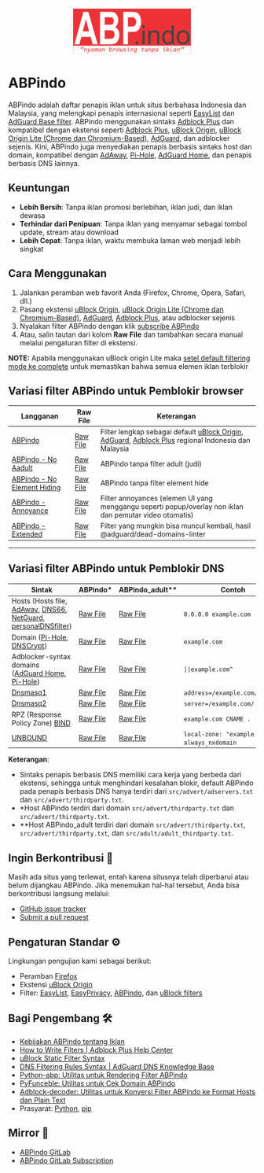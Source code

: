 <p align="center"><img src="https://github.com/ABPindo/indonesianadblockrules/raw/master/src/ABPindo%202.png" width="240"></p>

# ABPindo

ABPindo adalah daftar penapis iklan untuk situs berbahasa Indonesia dan Malaysia, yang melengkapi penapis internasional seperti [EasyList](https://subscribe.adblockplus.org/?location=https://easylist.to/easylist/easylist.txt&title=Easylist) dan [AdGuard Base filter](https://raw.githubusercontent.com/AdguardTeam/FiltersRegistry/master/filters/filter_2_English/filter.txt). ABPindo menggunakan sintaks [Adblock Plus](https://help.eyeo.com/en/adblockplus/how-to-write-filters) dan kompatibel dengan ekstensi seperti [Adblock Plus](https://adblockplus.org/), [uBlock Origin](https://github.com/gorhill/uBlock#installation), [uBlock Origin Lite (Chrome dan Chromium-Based)](https://chromewebstore.google.com/detail/ublock-origin-lite/ddkjiahejlhfcafbddmgiahcphecmpfh), [AdGuard](https://adguard.com/en/adguard-browser-extension/overview.html), dan adblocker sejenis. Kini, ABPindo juga menyediakan penapis berbasis sintaks host dan domain, kompatibel dengan [AdAway](https://github.com/AdAway/AdAway), [Pi-Hole](https://github.com/pi-hole/pi-hole), [AdGuard Home](https://github.com/AdguardTeam/AdGuardHome), dan penapis berbasis DNS lainnya.

## Keuntungan
- **Lebih Bersih**: Tanpa iklan promosi berlebihan, iklan judi, dan iklan dewasa
- **Terhindar dari Penipuan**: Tanpa iklan yang menyamar sebagai tombol update, stream atau download
- **Lebih Cepat**: Tanpa iklan, waktu membuka laman web menjadi lebih singkat

## Cara Menggunakan
1. Jalankan peramban web favorit Anda (Firefox, Chrome, Opera, Safari, dll.)
2. Pasang ekstensi [uBlock Origin](https://github.com/gorhill/uBlock#installation), [uBlock Origin Lite (Chrome dan Chromium-Based)](https://chromewebstore.google.com/detail/ublock-origin-lite/ddkjiahejlhfcafbddmgiahcphecmpfh), [AdGuard](https://adguard.com/en/adguard-browser-extension/overview.html), [Adblock Plus](https://adblockplus.org/en/), atau adblocker sejenis
3. Nyalakan filter ABPindo dengan klik [subscribe ABPindo](https://subscribe.adblockplus.org/?location=https://raw.githubusercontent.com/ABPindo/indonesianadblockrules/master/subscriptions/abpindo.txt&title=ABPindo)
4. Atau, salin tautan dari kolom **Raw File** dan tambahkan secara manual melalui pengaturan filter di ekstensi.

**NOTE:** Apabila menggunakan uBlock origin Lite maka [setel default filtering mode ke complete](https://raw.githubusercontent.com/ABPindo/indonesianadblockrules/refs/heads/master/docs/455486093-4bc27a5b-6dcb-406d-b46e-13092ece89c8.png) untuk memastikan bahwa semua elemen iklan terblokir

## Variasi filter ABPindo untuk Pemblokir browser
| Langganan|Raw File |Keterangan|
| ------------- | ----------------| -------------|
| [ABPindo](https://subscribe.adblockplus.org/?location=https://raw.githubusercontent.com/ABPindo/indonesianadblockrules/master/subscriptions/abpindo.txt&title=ABPindo)|[Raw File](https://raw.githubusercontent.com/ABPindo/indonesianadblockrules/master/subscriptions/abpindo.txt)|Filter lengkap sebagai default [uBlock Origin](https://github.com/gorhill/uBlock#installation), [AdGuard](https://adguard.com/en/adguard-browser-extension/overview.html), [Adblock Plus](https://adblockplus.org/en/) regional Indonesia dan Malaysia|
| [ABPindo - No Aadult](https://subscribe.adblockplus.org/?location=https://raw.githubusercontent.com/ABPindo/indonesianadblockrules/master/subscriptions/abpindo_noadult.txt&title=ABPindo_noadult)|[Raw File](https://raw.githubusercontent.com/ABPindo/indonesianadblockrules/master/subscriptions/abpindo_noadult.txt)|ABPindo tanpa filter adult (judi) |
| [ABPindo - No Element Hiding](https://subscribe.adblockplus.org/?location=https://raw.githubusercontent.com/ABPindo/indonesianadblockrules/master/subscriptions/abpindo_noelemhide.txt&title=ABPindo_noelementhide)|[Raw File](https://raw.githubusercontent.com/ABPindo/indonesianadblockrules/master/subscriptions/abpindo_noelemhide.txt)|ABPindo tanpa filter element hide|
| [ABPindo - Annoyance](https://subscribe.adblockplus.org/?location=https://raw.githubusercontent.com/ABPindo/indonesianadblockrules/master/subscriptions/abpindo_annoyances.txt&title=ABPindo_annoyance)|[Raw File](https://raw.githubusercontent.com/ABPindo/indonesianadblockrules/master/subscriptions/abpindo_annoyances.txt)|Filter annoyances (elemen UI yang menggangu seperti popup/overlay non iklan dan pemutar video otomatis) |
| [ABPindo - Extended](https://subscribe.adblockplus.org/?location=https://raw.githubusercontent.com/ABPindo/indonesianadblockrules/master/subscriptions/abpindo_extended.txt&title=ABPindo_extended)|[Raw File](https://raw.githubusercontent.com/ABPindo/indonesianadblockrules/master/subscriptions/abpindo_extended.txt)|Filter yang mungkin bisa muncul kembali, hasil @adguard/dead-domains-linter |
---

## Variasi filter ABPindo untuk Pemblokir DNS
|Sintak|ABPindo*|ABPindo_adult**|Contoh|
| ------------- |-------------|-------------|-------------|
|Hosts (Hosts file, [AdAway](https://github.com/AdAway/AdAway), [DNS66](https://f-droid.org/id/packages/org.jak_linux.dns66/), [NetGuard](https://netguard.me/), [personalDNSfilter](https://play.google.com/store/apps/details?id=dnsfilter.android&hl=id))|[Raw File](https://raw.githubusercontent.com/ABPindo/indonesianadblockrules/master/subscriptions/hosts.txt)|[Raw File](https://raw.githubusercontent.com/ABPindo/indonesianadblockrules/master/subscriptions/hosts_adult.txt)|`0.0.0.0 example.com`|
|Domain ([Pi-Hole](https://github.com/pi-hole/pi-hole), [DNSCrypt](https://dnscrypt.info/)) |[Raw File](https://raw.githubusercontent.com/ABPindo/indonesianadblockrules/master/subscriptions/domain.txt)|[Raw File](https://raw.githubusercontent.com/ABPindo/indonesianadblockrules/master/subscriptions/domain_adult.txt)|`example.com`|
|Adblocker-syntax domains ([AdGuard Home](https://github.com/AdguardTeam/AdGuardHome), [Pi-Hole](https://github.com/pi-hole/pi-hole)) |[Raw File](https://raw.githubusercontent.com/ABPindo/indonesianadblockrules/master/subscriptions/aghome.txt)|[Raw File](https://raw.githubusercontent.com/ABPindo/indonesianadblockrules/master/subscriptions/aghome_adult.txt)|`\|\|example.com^`|
|[Dnsmasq1](https://thekelleys.org.uk/gitweb/?p=dnsmasq.git)|[Raw File](https://raw.githubusercontent.com/ABPindo/indonesianadblockrules/master/subscriptions/dnsmasq.txt)|[Raw File](https://raw.githubusercontent.com/ABPindo/indonesianadblockrules/master/subscriptions/dnsmasq_adult.txt)|`address=/example.com/0.0.0.0`|
|[Dnsmasq2](https://thekelleys.org.uk/gitweb/?p=dnsmasq.git)|[Raw File](https://raw.githubusercontent.com/ABPindo/indonesianadblockrules/master/subscriptions/dnsmasq_server.txt)|[Raw File](https://raw.githubusercontent.com/ABPindo/indonesianadblockrules/master/subscriptions/dnsmasq_adult_server.txt)|`server=/example.com/`|
|RPZ (Response Policy Zone) [BIND](https://gitlab.isc.org/isc-projects/bind9.git)|[Raw File](https://raw.githubusercontent.com/ABPindo/indonesianadblockrules/master/subscriptions/rpz.txt)|[Raw File](https://raw.githubusercontent.com/ABPindo/indonesianadblockrules/master/subscriptions/rpz_adult.txt)|`example.com CNAME .`|
|[UNBOUND](https://github.com/NLnetLabs/unbound)|[Raw File](https://raw.githubusercontent.com/ABPindo/indonesianadblockrules/master/subscriptions/unbound.txt)|[Raw File](https://raw.githubusercontent.com/ABPindo/indonesianadblockrules/master/subscriptions/unbound_adult.txt)|`local-zone: "example.com" always_nxdomain`|

**Keterangan**:
- Sintaks penapis berbasis DNS memiliki cara kerja yang berbeda dari ekstensi, sehingga untuk menghindari kesalahan blokir, default ABPindo pada penapis berbasis DNS hanya terdiri dari `src/advert/adservers.txt` dan `src/advert/thirdparty.txt`.
- *Host ABPindo terdiri dari domain `src/advert/thirdparty.txt` dan `src/advert/thirdparty.txt`.
- **Host ABPindo_adult terdiri dari domain `src/advert/thirdparty.txt`, `src/advert/thirdparty.txt`, dan `src/adult/adult_thirdparty.txt`.

## Ingin Berkontribusi 🤝
Masih ada situs yang terlewat, entah karena situsnya telah diperbarui atau belum dijangkau ABPindo. Jika menemukan hal-hal tersebut, Anda bisa berkontribusi langsung melalui:
- [GitHub issue tracker](https://github.com/ABPindo/indonesianadblockrules/issues)
- [Submit a pull request](https://github.com/ABPindo/indonesianadblockrules/pulls)

## Pengaturan Standar ⚙️
Lingkungan pengujian kami sebagai berikut:
- Peramban [Firefox](https://www.mozilla.org/id/firefox/)
- Ekstensi [uBlock Origin](https://github.com/gorhill/uBlock#installation)
- Filter: [EasyList](https://subscribe.adblockplus.org/?location=https://easylist.to/easylist/easylist.txt&title=Easylist), [EasyPrivacy](https://subscribe.adblockplus.org/?location=https://easylist.to/easylist/easyprivacy.txt&title=EasyPrivacy), [ABPindo](https://subscribe.adblockplus.org/?location=https://raw.githubusercontent.com/ABPindo/indonesianadblockrules/master/subscriptions/abpindo.txt&title=ABPindo), dan [uBlock filters](https://subscribe.adblockplus.org/?location=https://raw.githubusercontent.com/uBlockOrigin/uAssets/master/filters/filters.txt&title=uBlock%20filters)

## Bagi Pengembang 🛠️
- [Kebijakan ABPindo tentang Iklan](https://easylist.to/pages/policy.html)
- [How to Write Filters | Adblock Plus Help Center](https://help.eyeo.com/en/adblockplus/how-to-write-filters)
- [uBlock Static Filter Syntax](https://github.com/gorhill/uBlock/wiki/Static-filter-syntax)
- [DNS Filtering Rules Syntax | AdGuard DNS Knowledge Base](https://adguard-dns.io/kb/general/dns-filtering-syntax/)
- [Python-abp: Utilitas untuk Rendering Filter ABPindo](https://github.com/adblockplus/python-abp)
- [PyFunceble: Utilitas untuk Cek Domain ABPindo](https://github.com/funilrys/PyFunceble)
- [Adblock-decoder: Utilitas untuk Konversi Filter ABPindo ke Format Hosts dan Plain Text](https://github.com/PyFunceble/adblock-decoder)
- Prasyarat: [Python](https://www.python.org/downloads/), [pip](https://pypi.org/project/pip/)

## Mirror 🔗
- [ABPindo GitLab](https://gitlab.com/ABPindo)
- [ABPindo GitLab Subscription](https://subscribe.adblockplus.org/?location=https://gitlab.com/ABPindo/indonesianadblockrules/raw/master/subscriptions/abpindo.txt&title=ABPindo)
